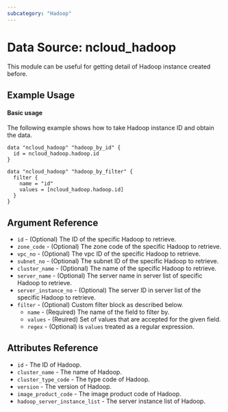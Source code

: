 ```yaml
---
subcategory: "Hadoop"
---
```



# Data Source: ncloud_hadoop

This module can be useful for getting detail of Hadoop instance created before.

## Example Usage

#### Basic usage

The following example shows how to take Hadoop instance ID and obtain the data.

```hcl
data "ncloud_hadoop" "hadoop_by_id" {
  id = ncloud_hadoop.hadoop.id
}

data "ncloud_hadoop" "hadoop_by_filter" {
  filter {
    name = "id"
    values = [ncloud_hadoop.hadoop.id]
  }
}
```

## Argument Reference

* `id` - (Optional) The ID of the specific Hadoop to retrieve.
* `zone_code` - (Optional) The zone code of the specific Hadoop to retrieve.
* `vpc_no` - (Optional) The vpc ID of the specific Hadoop to retrieve.
* `subnet_no` - (Optional) The subnet ID of the specific Hadoop to retrieve.
* `cluster_name` - (Optional) The name of the specific Hadoop to retrieve.
* `server_name` - (Optional) The server name in server list of specific Hadoop to retrieve.
* `server_instance_no` - (Optional) The server ID in server list of the specific Hadoop to retrieve.
* `filter` - (Optional) Custom filter block as described below.
    * `name` - (Required) The name of the field to filter by.
    * `values` - (Reuired) Set of values that are accepted for the given field.
    * `regex` - (Optional) is `values` treated as a regular expression.

## Attributes Reference

* `id` - The ID of Hadoop.
* `cluster_name` - The name of Hadoop.
* `cluster_type_code` - The type code of Hadoop.
* `version` - The version of Hadoop.
* `image_product_code` - The image product code of Hadoop.
* `hadoop_server_instance_list` - The server instance list of Hadoop.